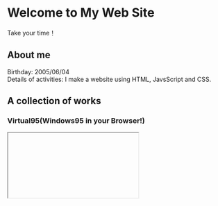 # Welcome to My Web Site
Take your time！

## About me
Birthday: 2005/06/04<br>
Details of activities: I make a website using HTML, JavsScript and CSS.

## A collection of works

### Virtual95(Windows95 in your Browser!)
<iframe src="https://bing.com>

### Yuki Games          
